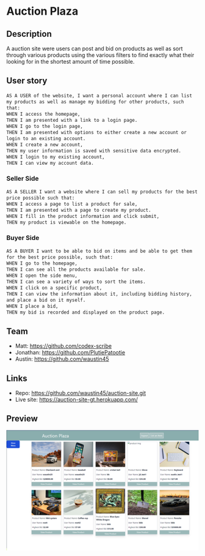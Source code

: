 # Auction Plaza

## Description
A auction site were users can post and bid on products as well as sort through various products using the various filters to find exactly what their looking for in the shortest amount of time possible.

## User story
```
AS A USER of the website, I want a personal account where I can list my products as well as manage my bidding for other products, such that:
WHEN I access the homepage,
THEN I am presented with a link to a login page.
WHEN I go to the login page,
THEN I am presented with options to either create a new account or login to an existing account.
WHEN I create a new account,
THEN my user information is saved with sensitive data encrypted.
WHEN I login to my existing account,
THEN I can view my account data.
```

### Seller Side
```
AS A SELLER I want a website where I can sell my products for the best price possible such that:
WHEN I access a page to list a product for sale, 
THEN I am presented with a page to create my product. 
WHEN I fill in the product information and click submit,
THEN my product is viewable on the homepage.

```
### Buyer Side
```
AS A BUYER I want to be able to bid on items and be able to get them for the best price possible, such that:
WHEN I go to the homepage,
THEN I can see all the products available for sale.
WHEN I open the side menu,
THEN I can see a variety of ways to sort the items.
WHEN I click on a specific product,
THEN I can view the information about it, including bidding history, and place a bid on it myself.
WHEN I place a bid,
THEN my bid is recorded and displayed on the product page.
```

## Team
- Matt: https://github.com/codex-scribe
- Jonathan: https://github.com/PlutiePatootie
- Austin: https://github.com/waustin45

## Links
- Repo: https://github.com/waustin45/auction-site.git
- Live site: https://auction-site-gt.herokuapp.com/

## Preview
![alt text](./auction-plaza-pic.PNG)

